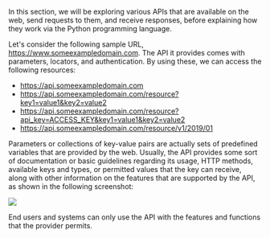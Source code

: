 In this section, we will be exploring various APIs that are available on the web, send requests to them, and receive responses, before explaining how they work via the Python programming language.

Let's consider the following sample URL, https://www.someexampledomain.com. The API it provides comes with parameters, locators, and authentication. By using these, we can access the following resources:

- https://api.someexampledomain.com 
- https://api.someexampledomain.com/resource?key1=value1&key2=value2
- https://api.someexampledomain.com/resource?api_key=ACCESS_KEY&key1=value1&key2=value2
- https://api.someexampledomain.com/resource/v1/2019/01

Parameters or collections of key-value pairs are actually sets of predefined variables that are provided by the web. Usually, the API provides some sort of documentation or basic guidelines regarding its usage, HTTP methods, available keys and types, or permitted values that the key can receive, along with other information on the features that are supported by the API, as shown in the following screenshot: 

![](https://github.com/fenago/katacoda-scenarios/raw/master/web-scraping-with-python/chapter-07/steps/6/1.png)

End users and systems can only use the API with the features and functions that the provider permits.
